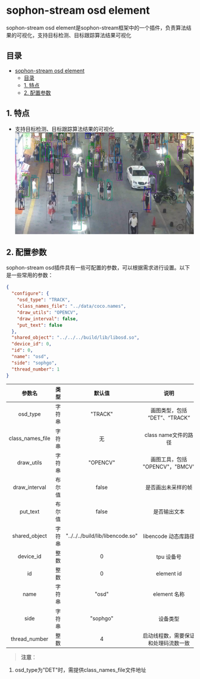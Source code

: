 # sophon-stream osd element

sophon-stream osd element是sophon-stream框架中的一个插件，负责算法结果的可视化，支持目标检测、目标跟踪算法结果可视化

## 目录
- [sophon-stream osd element](#sophon-stream-osd-element)
  - [目录](#目录)
  - [1. 特点](#1-特点)
  - [2. 配置参数](#2-配置参数)

## 1. 特点
* 支持目标检测、目标跟踪算法结果的可视化
![track.jpg](pics/track.jpg)

## 2. 配置参数
sophon-stream osd插件具有一些可配置的参数，可以根据需求进行设置。以下是一些常用的参数：

```json
{
  "configure": {
    "osd_type": "TRACK",
    "class_names_file": "../data/coco.names",
    "draw_utils": "OPENCV",
    "draw_interval": false,
    "put_text": false
  },
  "shared_object": "../../../build/lib/libosd.so",
  "device_id": 0,
  "id": 0,
  "name": "osd",
  "side": "sophgo",
  "thread_number": 1
}
```

|      参数名      |  类型  |              默认值               |                 说明                 |
| :--------------: | :----: | :-------------------------------: | :----------------------------------: |
|     osd_type     | 字符串 |              "TRACK"              |    画图类型，包括 “DET”、“TRACK“     |
| class_names_file | 字符串 |                无                 |         class name文件的路径         |
|    draw_utils    | 字符串 |             "OPENCV"              |   画图工具，包括 "OPENCV"，"BMCV"    |
|  draw_interval   | 布尔值 |               false               |          是否画出未采样的帧          |
|     put_text     | 布尔值 |               false               |             是否输出文本             |
|  shared_object   | 字符串 | "../../../build/lib/libencode.so" |         libencode 动态库路径         |
|    device_id     |  整数  |                 0                 |              tpu 设备号              |
|        id        |  整数  |                 0                 |              element id              |
|       name       | 字符串 |               "osd"               |             element 名称             |
|       side       | 字符串 |             "sophgo"              |               设备类型               |
|  thread_number   |  整数  |                 4                 | 启动线程数，需要保证和处理码流数一致 |

> **注意**：
1. osd_type为"DET"时，需提供class_names_file文件地址